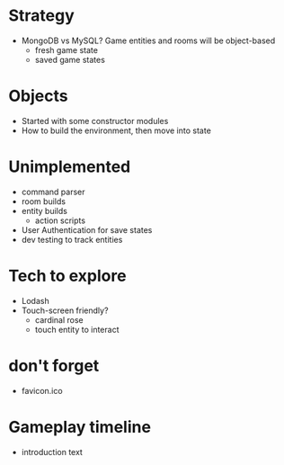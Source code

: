 # Strategy
- MongoDB vs MySQL?
  Game entities and rooms will be object-based
  - fresh game state
  - saved game states

# Objects
  - Started with some constructor modules
  - How to build the environment, then move into state

# Unimplemented
- command parser
- room builds
- entity builds
  - action scripts
- User Authentication for save states
- dev testing to track entities

# Tech to explore
- Lodash
- Touch-screen friendly?
  - cardinal rose
  - touch entity to interact

# don't forget
- favicon.ico

# Gameplay timeline
- introduction text


